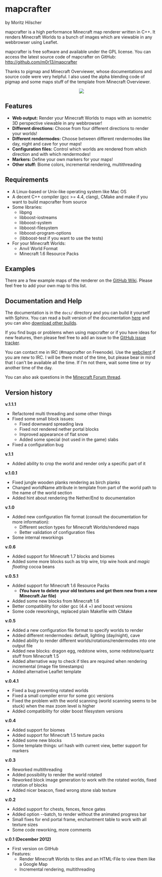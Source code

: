 # mapcrafter #

by Moritz Hilscher

mapcrafter is a high performance Minecraft map renderer written in C++. It renders
Minecraft Worlds to a bunch of images which are viewable in any webbrowser
using Leaflet.

mapcrafter is free software and available under the GPL license.  You can
access the latest source code of mapcrafter on GitHub:
http://github.com/m0r13/mapcrafter

Thanks to pigmap and Minecraft Overviewer, whose documentations and source code
were very helpful. I also used the alpha blending code of pigmap and some maps
stuff of the template from Minecraft Overviewer.

<div align="center">
    <img src="http://i.imgur.com/c5tC43X.png" />
</div>

## Features ##

* **Web output:** Render your Minecraft Worlds to maps with an isometric 3D perspective 
      viewable in any webbrowser!
* **Different directions:** Choose from four different directions to render your worlds!
* **Different rendermodes:** Choose between different rendermodes like day, night and cave 
     for your maps!
* **Configuration files:** Control which worlds are rendered from which direction and with 
     which rendermodes!
* **Markers:** Define your own markers for your maps!
* **Other stuff:** Biome colors, incremental rendering, multithreading

## Requirements ##

* A Linux-based or Unix-like operating system like Mac OS
* A decent C++ compiler (gcc >= 4.4, clang), CMake and make if you want to build
      mapcrafter from source
* Some libraries:
  * libpng
  * libboost-iostreams
  * libboost-system
  * libboost-filesystem
  * libboost-program-options
  * (libboost-test if you want to use the tests)
* For your Minecraft Worlds:
  * Anvil World Format
  * Minecraft 1.6 Resource Packs

## Examples ##

There are a few example maps of the renderer on the [GitHub
Wiki](https://github.com/m0r13/mapcrafter/wiki/Example-maps).  Please feel free
to add your own map to this list.

## Documentation and Help ##

The documentation is in the `docs/` directory and you can build it yourself
with Sphinx. You can read a built version of the documentation
[here](http://docs.mapcrafter.org) and you can also [download
other builds](https://readthedocs.org/projects/mapcrafter/downloads/).

If you find bugs or problems when using mapcrafter or if you have ideas for new
features, then please feel free to add an issue to the [GitHub issue
tracker](https://github.com/m0r13/mapcrafter/issues).

You can contact me in IRC (#mapcrafter on Freenode). Use the 
[webclient](http://webchat.freenode.net/?channels=mapcrafter>) if you
are new to IRC. I will be there most of the time, but please bear in mind
that I can't be available all the time. If I'm not there, wait some time or 
try another time of the day.

You can also ask questions in the [Minecraft Forum
thread](http://www.minecraftforum.net/topic/1632003-mapcrafter-fast-minecraft-map-renderer/).

## Version history ##

**v.1.1.1**

* Refactored multi threading and some other things
* Fixed some small block issues:
  * Fixed downward spreading lava
  * Fixed not rendered nether portal blocks
  * Improved appearance of flat snow
  * Added some special (not used in the game) slabs
* Fixed a configuration bug

**v.1.1**

* Added ability to crop the world and render only a specific part of it

**v.1.0.1**

* Fixed jungle wooden planks rendering as birch planks
* Changed worldName attribute in template from part of the world path 
  to the name of the world section
* Added hint about rendering the Nether/End to documentation

**v.1.0**

* Added new configuration file format (consult the documentation for more information):
  * Different section types for Minecraft Worlds/rendered maps
  * Better validation of configuration files
* Some internal reworkings

**v.0.6**

* Added support for Minecraft 1.7 blocks and biomes
* Added some more blocks such as trip wire, trip wire hook and *magic floating* cocoa beans

**v.0.5.1**

* Added support for Minecraft 1.6 Resource Packs
  *  **(You have to delete your old textures and get them new from a new Minecraft Jar file)**
* Added some new blocks from Minecraft 1.6
* Better compatibility for older gcc (4.4 +) and boost versions
* Some code reworkings, replaced plain Makefile with CMake

**v.0.5**

* Added a new configuration file format to specify worlds to render
* Added different rendermodes: default, lighting (day/night), cave
* Added ability to render different worlds/rotations/rendermodes into one output file
* Added new blocks: dragon egg, redstone wires, some redstone/quartz stuff from Minecraft 1.5
* Added alternative way to check if tiles are required when rendering incremental (image file timestamps)
* Added alternative Leaflet template

**v.0.4.1**

* Fixed a bug preventing rotated worlds
* Fixed a small compiler error for some gcc versions
* Fixed the problem with the world scanning (world scanning seems to be stuck)
  when the max zoom level is higher
* Added compatibility for older boost filesystem versions

**v.0.4**

* Added support for biomes
* Added support for Minecraft 1.5 texture packs
* Added some new blocks
* Some template things: url hash with current view, better support for markers

**v.0.3**

* Reworked multithreading
* Added possibility to render the world rotated
* Reworked block image generation to work with the rotated worlds, fixed
  rotation of blocks
* Added nicer beacon, fixed wrong stone slab texture

**v.0.2**

* Added support for chests, fences, fence gates
* Added option --batch, to render without the animated progress bar
* Small fixes for end portal frame, enchantment table to work with all texture
  sizes
* Some code reworking, more comments

**v.0.1 (December 2012)**

* First version on GitHub
* Features:
  * Render Minecraft Worlds to tiles and an HTML-File to view them like a
    Google Map
  * Incremental rendering, multithreading
